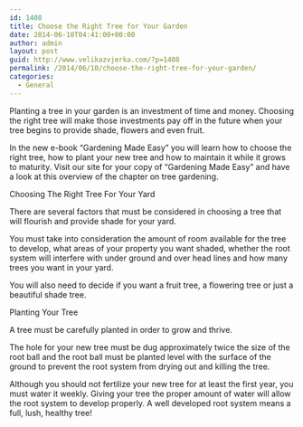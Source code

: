 ```yaml
---
id: 1408
title: Choose the Right Tree for Your Garden
date: 2014-06-10T04:41:00+00:00
author: admin
layout: post
guid: http://www.velikazvjerka.com/?p=1408
permalink: /2014/06/10/choose-the-right-tree-for-your-garden/
categories:
  - General
---
```

Planting a tree in your garden is an investment of time and money. Choosing the right tree will make those investments pay off in the future when your tree begins to provide shade, flowers and even fruit.

In the new e-book &#8220;Gardening Made Easy&#8221; you will learn how to choose the right tree, how to plant your new tree and how to maintain it while it grows to maturity. Visit our site for your copy of &#8220;Gardening Made Easy&#8221; and have a look at this overview of the chapter on tree gardening.

Choosing The Right Tree For Your Yard

There are several factors that must be considered in choosing a tree that will flourish and provide shade for your yard.

You must take into consideration the amount of room available for the tree to develop, what areas of your property you want shaded, whether the root system will interfere with under ground and over head lines and how many trees you want in your yard.

You will also need to decide if you want a fruit tree, a flowering tree or just a beautiful shade tree.

Planting Your Tree

A tree must be carefully planted in order to grow and thrive.

The hole for your new tree must be dug approximately twice the size of the root ball and the root ball must be planted level with the surface of the ground to prevent the root system from drying out and killing the tree.

Although you should not fertilize your new tree for at least the first year, you must water it weekly. Giving your tree the proper amount of water will allow the root system to develop properly. A well developed root system means a full, lush, healthy tree!
